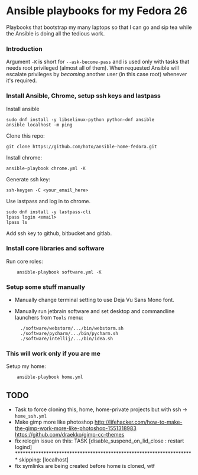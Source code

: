 # Ansible playbooks for my Fedora 26

Playbooks that bootstrap my many laptops so that I can go and sip tea while the Ansible is doing all the tedious work.

### Introduction

Argument `-K` is short for `--ask-become-pass` and is used only with tasks that needs root privileged (almost all of them).
When requested Ansible will escalate privileges by *becoming* another user (in this case root) whenever it's required.

### Install Ansible, Chrome, setup ssh keys and lastpass

Install ansible

    sudo dnf install -y libselinux-python python-dnf ansible
    ansible localhost -m ping

Clone this repo:

    git clone https://github.com/hoto/ansible-home-fedora.git

Install chrome:

    ansible-playbook chrome.yml -K

Generate ssh key:

    ssh-keygen -C <your_email_here>

Use lastpass and log in to chrome.

    sudo dnf install -y lastpass-cli
    lpass login <email>
    lpass ls

Add ssh key to github, bitbucket and gitlab.

### Install core libraries and software

Run core roles:

        ansible-playbook software.yml -K

### Setup some stuff manually

* Manually change terminal setting to use Deja Vu Sans Mono font.

* Manually run jetbrain software and set desktop and commandline launchers from `Tools` menu:

        ./software/webstorm/.../bin/webstorm.sh
        ./software/pycharm/.../bin/pycharm.sh
        ./software/intellij/.../bin/idea.sh


### This will work only if you are me

Setup my home:

        ansible-playbook home.yml

## TODO
* Task to force cloning this, home, home-private projects but with ssh -> `home_ssh.yml`
* Make gimp more like photoshop http://lifehacker.com/how-to-make-the-gimp-work-more-like-photoshop-1551318983 https://github.com/draekko/gimp-cc-themes
* fix relogin issue on this:
	TASK [disable_suspend_on_lid_close : restart logind] *********************************************************************
	skipping: [localhost]
* fix symlinks are being created before home is cloned, wtf
